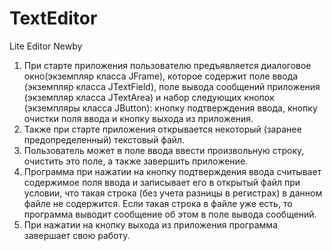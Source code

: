 # TextEditor
Lite Editor Newby

1. При старте приложения пользователю предъявляется диалоговое окно(экземпляр класса
JFrame), которое содержит поле ввода (экземпляр класса JTextField), поле вывода
сообщений приложения (экземпляр класса JTextArea) и набор следующих кнопок
(экземпляры класса JButton): кнопку подтверждения ввода, кнопку очистки поля ввода и
кнопку выхода из приложения.
2. Также при старте приложения открывается некоторый (заранее предопределенный)
текстовый файл.
3. Пользователь может в поле ввода ввести произвольную строку, очистить это поле, а также
завершить приложение.
4. Программа при нажатии на кнопку подтверждения ввода считывает содержимое поля
ввода и записывает его в открытый файл при условии, что такая строка (без учета
разницы в регистрах) в данном файле не содержится. Если такая строка в файле уже есть,
то программа выводит сообщение об этом в поле вывода сообщений.
5. При нажатии на кнопку выхода из приложения программа завершает свою работу.
